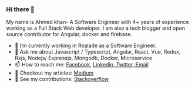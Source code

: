 ### Hi there 👋
My name is Ahmed khan- A Software Engineer with 4+ years of experience working as a Full Stack Web developer. I am also a tech blogger and open source contributor for Angular, docker and firebase.

- 🔭 I’m currently working in Realade as a Software Engineer.
- 💬 Ask me about Javascript / Typescript, Angular, React, Vue, Redux, Rxjs, Nodejs/ Expressjs, Mongodb, Docker, Microservice
- 📫 How to reach me: <a href="https://www.facebook.com/ahmed.rising">Facebook</a>, <a href="https://www.linkedin.com/in/mr-ahmed-khan/">Linkedin</a>,<a href="https://twitter.com/50shadeofkhan"> Twitter</a>,<a href="mailto:ahmed_khan019@hotmail.com"> Email</a>
- 📰 Checkout my articles: <a href="https://medium.com/@mrahmedkhan019">Medium</a>
- 🤝 See my contributions: <a href="https://stackoverflow.com/users/10178278/mr-khan">Stackoverflow</a>
<!--
**ahmedkhan1/ahmedkhan1** is a ✨ _special_ ✨ repository because its `README.md` (this file) appears on your GitHub profile.

Here are some ideas to get you started:

- 🔭 I’m currently working on ...
- 🌱 I’m currently learning ...
- 👯 I’m looking to collaborate on ...
- 🤔 I’m looking for help with ...
- 💬 Ask me about ...
- 📫 How to reach me: ...
- 😄 Pronouns: ...
- ⚡ Fun fact: ...
-->
